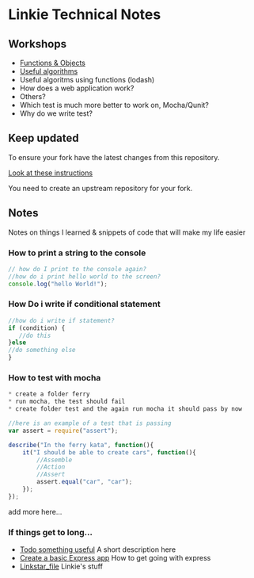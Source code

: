 # Linkie Technical Notes

## Workshops

* [Functions & Objects](./workshops/functions_and_objects_slides.html)
* [Useful algorithms](./workshops/useful_algorithms.md)
* Useful algoritms using functions (lodash)
* How does a web application work?
* Others?
* Which test is much more better to work on, Mocha/Qunit?
* Why do we write test?

## Keep updated

To ensure your fork have the latest changes from this repository.

[Look at these instructions](https://help.github.com/articles/configuring-a-remote-for-a-fork/)

You need to create an upstream repository for your fork.

## Notes

Notes on things I learned & snippets of code that will make my life easier

### How to print a string to the console

```javascript
// how do I print to the console again?
//how do i print hello world to the screen?
console.log("hello World!");
```

### How Do i write if conditional statement
```javascript
//how do i write if statement?
if (condition) {
   //do this
}else
//do something else
}
```
### How to test with mocha
```javascript
* create a folder ferry
* run mocha, the test should fail
* create folder test and the again run mocha it should pass by now

//here is an example of a test that is passing
var assert = require("assert");

describe("In the ferry kata", function(){
	it("I should be able to create cars", function(){
		//Assemble
		//Action
		//Assert
		assert.equal("car", "car");
	});
});
```
add more here...

### If things get to long...

* [Todo something useful](notes/my_file.md) A short description here
* [Create a basic Express app](notes/my_file.md) How to get going with express
* [Linkstar_file](Linkstar_file.md) Linkie's stuff
